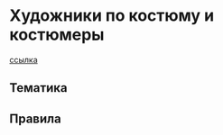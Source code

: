 # Художники по костюму и костюмеры
[ссылка](https://t.me/joinchat/DrquNFEYyadjy8dlf0srlQ)
## Тематика

## Правила


